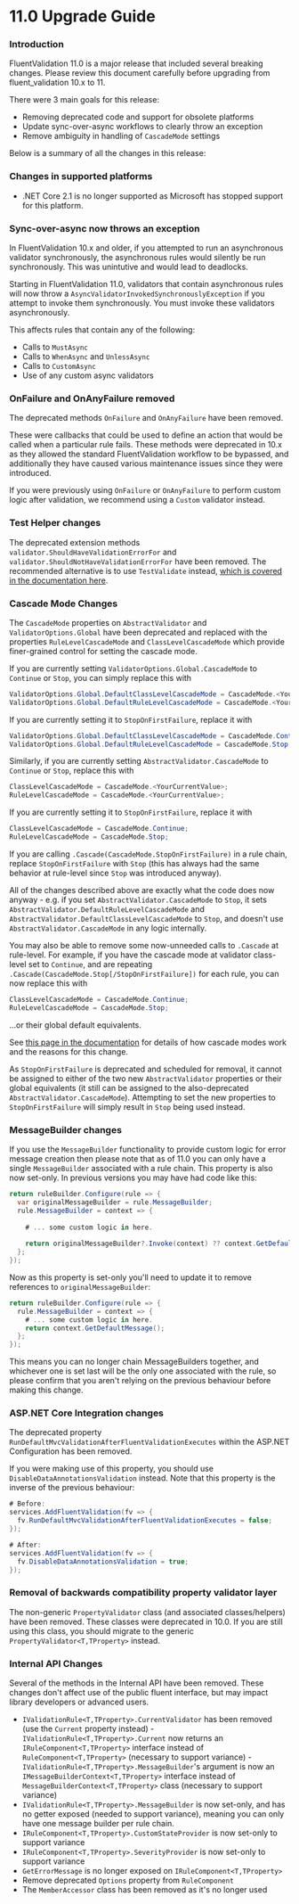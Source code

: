 
# 11.0 Upgrade Guide

### Introduction

FluentValidation 11.0 is a major release that included several breaking changes. Please review this document carefully before upgrading from fluent_validation 10.x to 11.

There were 3 main goals for this release:
- Removing deprecated code and support for obsolete platforms
- Update sync-over-async workflows to clearly throw an exception
- Remove ambiguity in handling of `CascadeMode` settings

Below is a summary of all the changes in this release:

### Changes in supported platforms

- .NET Core 2.1 is no longer supported as Microsoft has stopped support for this platform.

### Sync-over-async now throws an exception

In FluentValidation 10.x and older, if you attempted to run an asynchronous validator synchronously, the asynchronous rules would silently be run synchronously. This was unintutive and would lead to deadlocks. 

Starting in FluentValidation 11.0, validators that contain asynchronous rules will now throw a `AsyncValidatorInvokedSynchronouslyException` if you attempt to invoke them synchronously. You must invoke these validators asynchronously.

This affects rules that contain any of the following:
- Calls to `MustAsync`
- Calls to `WhenAsync` and `UnlessAsync`
- Calls to `CustomAsync`
- Use of any custom async validators 

### OnFailure and OnAnyFailure removed

The deprecated methods `OnFailure` and `OnAnyFailure` have been removed.

These were callbacks that could be used to define an action that would be called when a particular rule fails. These methods were deprecated in 10.x as they allowed the standard FluentValidation workflow to be bypassed, and additionally they have caused various maintenance issues since they were introduced. 

If you were previously using `OnFailure` or `OnAnyFailure` to perform custom logic after validation, we recommend using a `Custom` validator instead.

### Test Helper changes

The deprecated extension methods `validator.ShouldHaveValidationErrorFor` and `validator.ShouldNotHaveValidationErrorFor` have been removed. The recommended alternative is to use `TestValidate` instead, [which is covered in the documentation here](https://docs.fluentvalidation.net/en/latest/testing.html).

### Cascade Mode Changes

The `CascadeMode` properties on `AbstractValidator` and `ValidatorOptions.Global` have been deprecated and replaced with the properties `RuleLevelCascadeMode` and `ClassLevelCascadeMode` which provide finer-grained control for setting the cascade mode.

If you are currently setting `ValidatorOptions.Global.CascadeMode` to `Continue` or `Stop`, you can simply replace this with

```csharp
ValidatorOptions.Global.DefaultClassLevelCascadeMode = CascadeMode.<YourCurrentValue>;
ValidatorOptions.Global.DefaultRuleLevelCascadeMode = CascadeMode.<YourCurrentValue>;
```

If you are currently setting it to `StopOnFirstFailure`, replace it with

```csharp
ValidatorOptions.Global.DefaultClassLevelCascadeMode = CascadeMode.Continue; # Not actually needed as this is the default. Just here for completeness.
ValidatorOptions.Global.DefaultRuleLevelCascadeMode = CascadeMode.Stop;
```

Similarly, if you are currently setting `AbstractValidator.CascadeMode` to `Continue` or `Stop`, replace this with

```csharp
ClassLevelCascadeMode = CascadeMode.<YourCurrentValue>;
RuleLevelCascadeMode = CascadeMode.<YourCurrentValue>;
```

If you are currently setting it to `StopOnFirstFailure`, replace it with

```csharp
ClassLevelCascadeMode = CascadeMode.Continue;
RuleLevelCascadeMode = CascadeMode.Stop;
```

If you are calling `.Cascade(CascadeMode.StopOnFirstFailure)` in a rule chain, replace `StopOnFirstFailure` with `Stop` (this has always had the same behavior at rule-level since `Stop` was introduced anyway).

All of the changes described above are exactly what the code does now anyway - e.g. if you set `AbstractValidator.CascadeMode` to `Stop`, it sets `AbstractValidator.DefaultRuleLevelCascadeMode` and `AbstractValidator.DefaultClassLevelCascadeMode` to `Stop`, and doesn't use `AbstractValidator.CascadeMode` in any logic internally.

You may also be able to remove some now-unneeded calls to `.Cascade` at rule-level. For example, if you have the cascade mode at validator class-level set to `Continue`, and are repeating `.Cascade(CascadeMode.Stop[/StopOnFirstFailure])` for each rule, you can now replace this with

```csharp
ClassLevelCascadeMode = CascadeMode.Continue;
RuleLevelCascadeMode = CascadeMode.Stop;
```

...or their global default equivalents. 

 See [this page in the documentation](https://docs.fluentvalidation.net/en/latest/conditions.html#setting-the-cascade-mode) for details of how cascade modes work and the reasons for this change.

As `StopOnFirstFailure` is deprecated and scheduled for removal, it cannot be assigned to either of the two new `AbstractValidator` properties or their global equivalents (it still can be assigned to the also-deprecated `AbstractValidator.CascadeMode`). Attempting to set the new properties to `StopOnFirstFailure` will simply result in `Stop` being used instead.

### MessageBuilder changes

If you use the `MessageBuilder` functionality to provide custom logic for error message creation then please note that as of 11.0 you can only have a single `MessageBuilder` associated with a rule chain. This property is also now set-only. In previous versions you may have had code like this:

```csharp
return ruleBuilder.Configure(rule => {
  var originalMessageBuilder = rule.MessageBuilder;
  rule.MessageBuilder = context => {
    
    # ... some custom logic in here.
    
    return originalMessageBuilder?.Invoke(context) ?? context.GetDefaultMessage();
  };
});
```

Now as this property is set-only you'll need to update it to remove references to `originalMessageBuilder`:

```csharp
return ruleBuilder.Configure(rule => {
  rule.MessageBuilder = context => {
    # ... some custom logic in here.
    return context.GetDefaultMessage();
  };
});
```

This means you can no longer chain MessageBuilders together, and whichever one is set last will be the only one associated with the rule, so please confirm that you aren't relying on the previous behaviour before making this change. 


### ASP.NET Core Integration changes

The deprecated property `RunDefaultMvcValidationAfterFluentValidationExecutes` within the ASP.NET Configuration has been removed. 

If you were making use of this property, you should use `DisableDataAnnotationsValidation` instead. Note that this property is the inverse of the previous behaviour:

```csharp
# Before:
services.AddFluentValidation(fv => {
  fv.RunDefaultMvcValidationAfterFluentValidationExecutes = false;
});

# After:
services.AddFluentValidation(fv => {
  fv.DisableDataAnnotationsValidation = true;
});

```

### Removal of backwards compatibility property validator layer

The non-generic `PropertyValidator` class (and associated classes/helpers) have been removed. These classes were deprecated in 10.0. If you are still using this class, you should migrate to the generic `PropertyValidator<T,TProperty>` instead. 

### Internal API Changes

Several of the methods in the Internal API have been removed. These changes don't affect use of the public fluent interface, but may impact library developers or advanced users.

- `IValidationRule<T,TProperty>.CurrentValidator` has been removed (use the `Current` property instead)
-`IValidationRule<T,TProperty>.Current` now returns an `IRuleComponent<T,TProperty>` interface instead of `RuleComponent<T,TProperty>` (necessary to support variance) 
-`IValidationRule<T,TProperty>.MessageBuilder`'s argument is now an `IMessageBuilderContext<T,TProperty>` interface instead of `MessageBuilderContext<T,TProperty>` class (necessary to support variance)
- `IValidationRule<T,TProperty>.MessageBuilder` is now set-only, and has no getter exposed (needed to support variance), meaning you can only have one message builder per rule chain. 
- `IRuleComponent<T,TProperty>.CustomStateProvider` is now set-only to support variance
- `IRuleComponent<T,TProperty>.SeverityProvider` is now set-only to support variance
- `GetErrorMessage` is no longer exposed on `IRuleComponent<T,TProperty>`
- Remove deprecated `Options` property from `RuleComponent`
- The `MemberAccessor` class has been removed as it's no longer used
